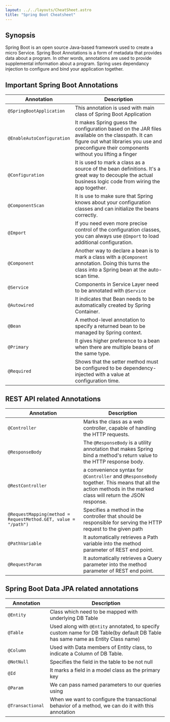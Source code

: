 ```yaml
---
layout: ../../layouts/CheatSheet.astro
title: "Spring Boot Cheatsheet"
---
```


## Synopsis

Spring Boot is an open source Java-based framework used to create a micro Service. Spring Boot Annotations is a form of metadata that provides data about a program. In other words, annotations are used to provide supplemental information about a program. Spring uses dependancy injection to configure and bind your application together.

## Important Spring Boot Annotations

| Annotation                 | Description                                                                                                                                                                                        |
|----------------------------|----------------------------------------------------------------------------------------------------------------------------------------------------------------------------------------------------|
| `@SpringBootApplication`   | This annotation is used with main class of Spring Boot Application                                                                                                                                 |
| `@EnableAutoConfiguration` | It makes Spring guess the configuration based on the JAR files available on the classpath. It can figure out what libraries you use and preconfigure their components without you lifting a finger |
| `@Configuration`           | It is used to mark a class as a source of the bean definitions. It's a great way to decouple the actual business logic code from wiring the app together.                                          |
| `@ComponentScan`           | It is use to make sure that Spring knows about your configuration classes and can initialize the beans correctly.                                                                                  |
| `@Import`                  | If you need even more precise control of the configuration classes, you can always use `@Import` to load additional configuration.                                                                 |
| `@Component`               | Another way to declare a bean is to mark a class with a `@Component` annotation. Doing this turns the class into a Spring bean at the auto-scan time.                                              |
| `@Service`                 | Components in Service Layer need to be annotated with `@Service`                                                                                                                                   |
| `@Autowired`               | It indicates that Bean needs to be automatically created by Spring Container.                                                                                                                      |
| `@Bean`                    | A method-level annotation to specify a returned bean to be managed by Spring context.                                                                                                              |
| `@Primary`                 | It gives higher preference to a bean when there are multiple beans of the same type.                                                                                                               |
| `@Required`                | Shows that the setter method must be configured to be dependency-injected with a value at configuration time.                                                                                      |

## REST API related Annotations

| Annotation                                                      | Description                                                                                                                                                |
|-----------------------------------------------------------------|------------------------------------------------------------------------------------------------------------------------------------------------------------|
| `@Controller`                                                   | Marks the class as a web controller, capable of handling the HTTP requests.                                                                                |
| `@ResponseBody `                                                | The `@ResponseBody` is a utility annotation that makes Spring bind a method's return value to the HTTP response body.                                      |
| `@RestController `                                              | a convenience syntax for `@Controller` and `@ResponseBody` together. This means that all the action methods in the marked class will return the JSON response. |
| `@RequestMapping(method = RequestMethod.GET, value = "/path") ` | Specifies a method in the controller that should be responsible for serving the HTTP request to the given path                                             |
| `@PathVariable `                                                | It automatically retrieves a Path variable into the method parameter of REST end point.                                                                    |
| `@RequestParam `                                                | It automatically retrieves a Query parameter into the method parameter of REST end point.                                                                  |

## Spring Boot Data JPA related annotations

| Annotation        | Description                                                                                                                    |
|-------------------|--------------------------------------------------------------------------------------------------------------------------------|
| `@Entity`         | Class which need to be mapped with underlying DB Table                                                                         |
| `@Table `         | Used along with `@Entity` annotated, to specify custom name for DB Table(by default DB Table has same name as Entity Class name) |
| `@Column `        | Used with Data members of Entity class, to indicate a Column of DB Table.                                                      |
| `@NotNull `       | Specifies the field in the table to be not null                                                                                |
| `@Id `            | It marks a field in a model class as the primary key                                                                           |
| `@Param `         | We can pass named parameters to our queries using                                                                              |
| `@Transactional ` | When we want to configure the transactional behavior of a method, we can do it with this annotation                            |
